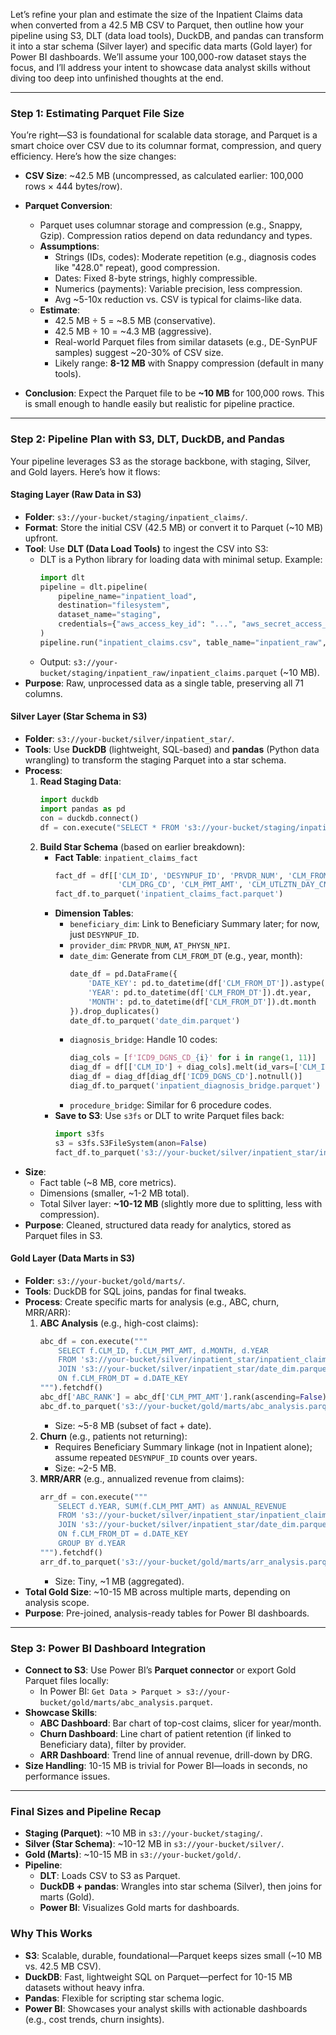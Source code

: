 Let’s refine your plan and estimate the size of the Inpatient Claims data when converted from a 42.5 MB CSV to Parquet, then outline how your pipeline using S3, DLT (data load tools), DuckDB, and pandas can transform it into a star schema (Silver layer) and specific data marts (Gold layer) for Power BI dashboards. We’ll assume your 100,000-row dataset stays the focus, and I’ll address your intent to showcase data analyst skills without diving too deep into unfinished thoughts at the end.

---

### Step 1: Estimating Parquet File Size
You’re right—S3 is foundational for scalable data storage, and Parquet is a smart choice over CSV due to its columnar format, compression, and query efficiency. Here’s how the size changes:

- **CSV Size**: ~42.5 MB (uncompressed, as calculated earlier: 100,000 rows × 444 bytes/row).
- **Parquet Conversion**:
  - Parquet uses columnar storage and compression (e.g., Snappy, Gzip). Compression ratios depend on data redundancy and types.
  - **Assumptions**:
    - Strings (IDs, codes): Moderate repetition (e.g., diagnosis codes like "428.0" repeat), good compression.
    - Dates: Fixed 8-byte strings, highly compressible.
    - Numerics (payments): Variable precision, less compression.
    - Avg ~5-10x reduction vs. CSV is typical for claims-like data.
  - **Estimate**: 
    - 42.5 MB ÷ 5 = ~8.5 MB (conservative).
    - 42.5 MB ÷ 10 = ~4.3 MB (aggressive).
    - Real-world Parquet files from similar datasets (e.g., DE-SynPUF samples) suggest ~20-30% of CSV size.
    - Likely range: **8-12 MB** with Snappy compression (default in many tools).

- **Conclusion**: Expect the Parquet file to be **~10 MB** for 100,000 rows. This is small enough to handle easily but realistic for pipeline practice.

---

### Step 2: Pipeline Plan with S3, DLT, DuckDB, and Pandas
Your pipeline leverages S3 as the storage backbone, with staging, Silver, and Gold layers. Here’s how it flows:

#### Staging Layer (Raw Data in S3)
- **Folder**: `s3://your-bucket/staging/inpatient_claims/`.
- **Format**: Store the initial CSV (42.5 MB) or convert it to Parquet (~10 MB) upfront.
- **Tool**: Use **DLT (Data Load Tools)** to ingest the CSV into S3:
  - DLT is a Python library for loading data with minimal setup. Example:
    ```python
    import dlt
    pipeline = dlt.pipeline(
        pipeline_name="inpatient_load",
        destination="filesystem",
        dataset_name="staging",
        credentials={"aws_access_key_id": "...", "aws_secret_access_key": "..."}
    )
    pipeline.run("inpatient_claims.csv", table_name="inpatient_raw", write_disposition="replace")
    ```
  - Output: `s3://your-bucket/staging/inpatient_raw/inpatient_claims.parquet` (~10 MB).
- **Purpose**: Raw, unprocessed data as a single table, preserving all 71 columns.

#### Silver Layer (Star Schema in S3)
- **Folder**: `s3://your-bucket/silver/inpatient_star/`.
- **Tools**: Use **DuckDB** (lightweight, SQL-based) and **pandas** (Python data wrangling) to transform the staging Parquet into a star schema.
- **Process**:
  1. **Read Staging Data**:
     ```python
     import duckdb
     import pandas as pd
     con = duckdb.connect()
     df = con.execute("SELECT * FROM 's3://your-bucket/staging/inpatient_raw/*.parquet'").fetchdf()
     ```
  2. **Build Star Schema** (based on earlier breakdown):
     - **Fact Table**: `inpatient_claims_fact`
       ```python
       fact_df = df[['CLM_ID', 'DESYNPUF_ID', 'PRVDR_NUM', 'CLM_FROM_DT', 'CLM_THRU_DT', 
                     'CLM_DRG_CD', 'CLM_PMT_AMT', 'CLM_UTLZTN_DAY_CNT']]
       fact_df.to_parquet('inpatient_claims_fact.parquet')
       ```
     - **Dimension Tables**:
       - `beneficiary_dim`: Link to Beneficiary Summary later; for now, just `DESYNPUF_ID`.
       - `provider_dim`: `PRVDR_NUM`, `AT_PHYSN_NPI`.
       - `date_dim`: Generate from `CLM_FROM_DT` (e.g., year, month):
         ```python
         date_df = pd.DataFrame({
             'DATE_KEY': pd.to_datetime(df['CLM_FROM_DT']).astype(str).str.replace('-', ''),
             'YEAR': pd.to_datetime(df['CLM_FROM_DT']).dt.year,
             'MONTH': pd.to_datetime(df['CLM_FROM_DT']).dt.month
         }).drop_duplicates()
         date_df.to_parquet('date_dim.parquet')
         ```
       - `diagnosis_bridge`: Handle 10 codes:
         ```python
         diag_cols = [f'ICD9_DGNS_CD_{i}' for i in range(1, 11)]
         diag_df = df[['CLM_ID'] + diag_cols].melt(id_vars=['CLM_ID'], value_name='ICD9_DGNS_CD')
         diag_df = diag_df[diag_df['ICD9_DGNS_CD'].notnull()]
         diag_df.to_parquet('inpatient_diagnosis_bridge.parquet')
         ```
       - `procedure_bridge`: Similar for 6 procedure codes.
     - **Save to S3**: Use `s3fs` or DLT to write Parquet files back:
       ```python
       import s3fs
       s3 = s3fs.S3FileSystem(anon=False)
       fact_df.to_parquet('s3://your-bucket/silver/inpatient_star/inpatient_claims_fact.parquet')
       ```
- **Size**: 
  - Fact table (~8 MB, core metrics).
  - Dimensions (smaller, ~1-2 MB total).
  - Total Silver layer: **~10-12 MB** (slightly more due to splitting, less with compression).
- **Purpose**: Cleaned, structured data ready for analytics, stored as Parquet files in S3.

#### Gold Layer (Data Marts in S3)
- **Folder**: `s3://your-bucket/gold/marts/`.
- **Tools**: DuckDB for SQL joins, pandas for final tweaks.
- **Process**: Create specific marts for analysis (e.g., ABC, churn, MRR/ARR):
  1. **ABC Analysis** (e.g., high-cost claims):
     ```python
     abc_df = con.execute("""
         SELECT f.CLM_ID, f.CLM_PMT_AMT, d.MONTH, d.YEAR
         FROM 's3://your-bucket/silver/inpatient_star/inpatient_claims_fact.parquet' f
         JOIN 's3://your-bucket/silver/inpatient_star/date_dim.parquet' d
         ON f.CLM_FROM_DT = d.DATE_KEY
     """).fetchdf()
     abc_df['ABC_RANK'] = abc_df['CLM_PMT_AMT'].rank(ascending=False)
     abc_df.to_parquet('s3://your-bucket/gold/marts/abc_analysis.parquet')
     ```
     - Size: ~5-8 MB (subset of fact + date).
  2. **Churn** (e.g., patients not returning):
     - Requires Beneficiary Summary linkage (not in Inpatient alone); assume repeated `DESYNPUF_ID` counts over years.
     - Size: ~2-5 MB.
  3. **MRR/ARR** (e.g., annualized revenue from claims):
     ```python
     arr_df = con.execute("""
         SELECT d.YEAR, SUM(f.CLM_PMT_AMT) as ANNUAL_REVENUE
         FROM 's3://your-bucket/silver/inpatient_star/inpatient_claims_fact.parquet' f
         JOIN 's3://your-bucket/silver/inpatient_star/date_dim.parquet' d
         ON f.CLM_FROM_DT = d.DATE_KEY
         GROUP BY d.YEAR
     """).fetchdf()
     arr_df.to_parquet('s3://your-bucket/gold/marts/arr_analysis.parquet')
     ```
     - Size: Tiny, ~1 MB (aggregated).
- **Total Gold Size**: ~10-15 MB across multiple marts, depending on analysis scope.
- **Purpose**: Pre-joined, analysis-ready tables for Power BI dashboards.

---

### Step 3: Power BI Dashboard Integration
- **Connect to S3**: Use Power BI’s **Parquet connector** or export Gold Parquet files locally:
  - In Power BI: `Get Data > Parquet > s3://your-bucket/gold/marts/abc_analysis.parquet`.
- **Showcase Skills**:
  - **ABC Dashboard**: Bar chart of top-cost claims, slicer for year/month.
  - **Churn Dashboard**: Line chart of patient retention (if linked to Beneficiary data), filter by provider.
  - **ARR Dashboard**: Trend line of annual revenue, drill-down by DRG.
- **Size Handling**: 10-15 MB is trivial for Power BI—loads in seconds, no performance issues.

---

### Final Sizes and Pipeline Recap
- **Staging (Parquet)**: ~10 MB in `s3://your-bucket/staging/`.
- **Silver (Star Schema)**: ~10-12 MB in `s3://your-bucket/silver/`.
- **Gold (Marts)**: ~10-15 MB in `s3://your-bucket/gold/`.
- **Pipeline**:
  - **DLT**: Loads CSV to S3 as Parquet.
  - **DuckDB + pandas**: Wrangles into star schema (Silver), then joins for marts (Gold).
  - **Power BI**: Visualizes Gold marts for dashboards.

### Why This Works
- **S3**: Scalable, durable, foundational—Parquet keeps sizes small (~10 MB vs. 42.5 MB CSV).
- **DuckDB**: Fast, lightweight SQL on Parquet—perfect for 10-15 MB datasets without heavy infra.
- **Pandas**: Flexible for scripting star schema logic.
- **Power BI**: Showcases your analyst skills with actionable dashboards (e.g., cost trends, churn insights).



